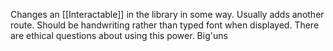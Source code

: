 Changes an [[Interactable]] in the library in some way. Usually adds another route. Should be handwriting rather than typed font when displayed. There are ethical questions about using this power. Big'uns